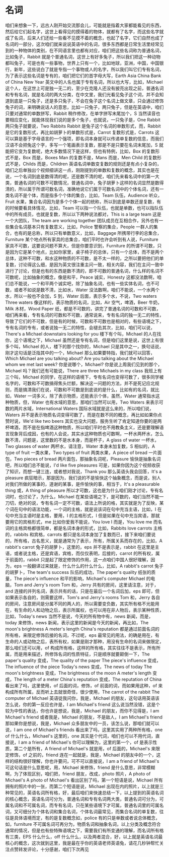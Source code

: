 # 名词

咱们来想象一下，远古人刚开始交流那会儿，可能就是指着大家都能看见的东西，然后给它们起名字，这世上看得见的摸得着的物体，就都有了名字，而这些名字就成了名词，后来人们还给一些看不见摸不着的概念，也起了名字，它们自然也成了名词的一部分，这次咱们就来说说英语中的名词，很多东西都是日常生活里经常见到的一种物体的类别，在不同语言里也都有对应，咱们把这些名词称为普通名词，比如兔子，Rabbit 就是个普通名词，这世上有好多兔子，所以我们把这一种动物都叫兔子，可是也有一些事物，世界上只有一个，比如地球，亚洲，中国，中国银行，新年，这些说白了就是专指一个事物或人的名字，所以我们叫它们专有名词，为了表示这些名词是专有的，咱们把它们的首字母大写，Earth Asia China Bank of China New Year 英文中的人名也属于专有名词，所以也大写，比如，Michael 这个人，在这世上可是独一无二的，至少在克隆人还没有披亮出现之前，普通名词和专有名词，就是名词的两大分类，在中文里，我们光看见兔子这个词，并不会知道到底是一只兔子，还是多只兔子，不会在兔子这个名词上做文章，只会通过修饰兔子的词，来明确说话人的意思，比如一只兔子，两只兔子，但是在英语中，咱们只要对通常的单数拼写，Rabbit 稍作修改，在单字拼写末尾加个，S 当然读音也要相应变化，就能体现我们说的是多个兔子，也就说，一只兔子是，One Rabbit 两只兔子就要说，Two Rabbits Rabbit 是兔子这个名词的单数形式，而，Rabbit 是它的复数形式，再比如胡萝卜的单数形式是，Carrot 复数形式是，Carrots 这可以算是基于字母语言的一个强项，即名词本身就可以传递单复数的信息，而我们汉语不会把兔这个字，多写一个笔画表示复数，那是不是只要在名词末尾加，S 就能把它变为复数呢，绝大多数情况下是这样，但也有特例，比如，Box 的复数形式不是，Box 而是，Boxes Man 的复数不是，Mans 而是，Men Child 的复数形式不是，Childs 而是，Children 英语名词单数变复数的规则还是有点小复杂的，咱们之后单独出个视频细讲这一点，刚刚提到的单数和复数的概念，其实也是在说，一个名词到底是数得清的呢，还是数不清的呢，咱们先来看名词中的第一大类，普通名词的可数不可数情况，普通名词中，兔子胡萝卜这样的名词显然是数得清的，所以属于所谓可数名词，准确地说它们属于可数名词中的个体名词，还有一类名词不是个体，而是指多个个体的集合，比如，Team 队伍，Audience 听众，Fruit 水果，集合名词因为是多个个体一起的统称，所以到底是单数还是复数，有的时候要看具体情况，比如，Team 可以指一个队伍，也就是单数，也可以指队伍中的所有成员，也就是复数，所以以下两种说法都对，This is a large team 这是一个大团队，The team are working together 团队成员在互相合作，另外也有一些集合名词基本只有复数意义，比如，Police 警察的集合，People 一群人的集合，也有的是总称，所以只有单数意义，比如，Baggage 所携带行李的总集合，Furniture 某个地点所有家具的总集合，咱们平时也许会听到有人说，Furniture 家具不可数，这要说问题不算大，但是你要意识到，Furniture 的所谓不可数，只是因为它是某个地点，比如你家里，桌子椅子的总体，只有一个总体，而不是两个总体，这种不可数，和水这种物质的不可数，是不太一样的，之所以要把他们的单复数，讨论得这么细，是因为英文很注重主问一致，相关内容，我们在主问一致中进行了讨论，但是也有的东西是数不清的，即不可数的普通名词，什么样的名词不可数呢，比如抽象的概念，像是和平，Peace 诚实，Honesty 这都没法数啊，咱们总不能说，一个和平两个诚实吧，除了抽象名词，也有一些实体名词，也不可数，或者不如说是数不清，比如水，Water 没法数啊，咱们不能说，一个水两个水，所以一般也不会加，S 到，Water 后面，表示多个水，不说，Two waters Three waters 像这样的，表示物质的名词，比如，Air 空气，啤酒，Beer 牛奶，Milk 木材，Wood Paper 纸，都是不可数的，讲完了普通名词的可数和不可数，咱们再来看，专有名词的可数和不可数，通常说来，专有名词的独一无二的特性，导致了它们的不可数，但是有的时候，可数和不可数也是相对的，有些语境之下，专有名词的专有，或者说独一无二的特性，会褪去其次，比如，咱们可以说，There's a Michael downstairs looking for you 楼下有个叫，Michael 的人在找你，这个语境之下，Michael 虽然还是专有名词，但是咱们这里是说，这世上有很多个叫，Michael 的人，楼下的那个找你的，Michael 只是其中之一，换句话说，刚才这句话是泛指其中的一个，Michael 那么如果要特指，我们就可以回答，Which Michael are you talking about? Are you talking about the Michael whom we met last week? 你是说哪个，Michael? 你是说上周我们见到的那个，Michael 吗？我们还有可能说，There are three Michaels in my class 我班上有三个叫，Michael 的同学，在这样的语境下，专有名词也变得可数了，很多同学被名字的，可数和不可数搞得焦头烂额，解决这一问题的方法，并不是死记应北规则，而是搞清我们在说，可数和不可数是到底说的是什么，比如有的名词，就比如，Water 一词多义，除了表示物质，还能表示个体，虽然，Water 通常指水这种物质，但，Water 也有水域的意思，那咱们当然可以用，Two Waters 来表示可数的两片水域，International Waters 国际水域就是这么来的，所以咱们说，Waters 并不是表示物质名词变得可数了，而是在数不同的概念，再比如如果你点赞时说，We'd like two beers 其实也没大问题，服务生听了肯定知道你要的是两杯啤酒，而不是在指啤酒这种物质，所以咱们平时也不用教条主义，还是要理解语言现象背后成因，也有的人会说，其实水这种物质也可数啊，一杯水两杯水，怎么数不清，问题是，这里数的不是水本身，而是杯子，A glass of water 一杯水，Two glasses of water 两杯水，请注意，Water 本身未加复数，S 相似的，A type of fruit 一类水果，Two types of fruit 两类水果，A piece of bread 一片面包，Two pieces of bread 两片面包，那抽象名词呢，Pleasure 愉快是抽象名词吧，所以咱们总不能说，I'd like five pleasures 可是，如果你因为这个视频收获了知识，而想一键三连，或者想对我说，Thank you 那么英语头我会回答，It's a pleasure 疯狂暗示，那是因为，我们说的不是愉快这个抽象概念，而是说，别人对我们所做的某事的，道谢的某事，是件愉快的事，相当于，It's a pleasurable thing 或，A thing of pleasure 所以才可数，这也是为什么咱们刚才讨论，专有名词时，也讨论了，为什么，Michael 在某些语境之下，是可数的，咱们当然不能一刀切，绝对的说，专有名词一定不可数，语法上所说的格，其实就是为了反映，某个词在句中的语法功能，一个词的主格，就是说该词在句中充当主语，比如，I 在句中充当主语时是主格，要用，I 的主格形式，I 但是如果在句中充当宾语，那就要用它的宾格形式，me 比如你爱我不能说，You love I 而是，You love me 而名词的主格宾格都很简单，都是名词本身的形式，比如，Rabbits love carrots 主格的，rabbits 和宾格，carrots 都只是名词本身加了复数而已，接下来咱们要说的，所有格，古名思义，就是通常为了表示，所有，所属关系而存在的，比如，A rabbit's carrot 兔子的胡萝卜，这里的，eps 并不是表示是，rabbit 在这里是主语，或者说主格，还是宾语，宾格，而仅仅表明，后接的，carrot 的所有权，属于前面的，rabbit 只是起了限定修饰的作用，这一点咱们中国人很好理解，因为，eps 一般翻译过来就是，什么什么的什么什么，比如，A rabbit's carrot 兔子的胡萝卜，The team's success 队伍的成功，The paper's quality 纸张的质量，The piece's influence 和平的影响，Michael's computer Michael 的电脑，Tom and Jerry's room Tom 和，Jerry 共有的房间，这里请注意，对于，and 连接的并列名词，表示共有的话，只是在最后一个名词后加，eps 即可，但如果表示各自的，则需要这样，Tom's and Jerry's rooms Tom 和，Jerry 各自的房间，注意房间是分属不同的两人的，所以需要变负数，其实所有格不光能用在，有生命的人和动物之后，表示所属权，也可以用在非人物后，表示某种性质，比如，Today's news 当然不是说，今天的所有物中有，news 新闻，而是，today 来修饰，news 新闻，表示这里的新闻是今天的新闻，再比如，The moon's brightness A meter's length China's reputation 都是通过前面名词的所有格，来限定修饰后接的名词，不过呢，eps 最常见的用法，的确是用在，有生命的人或动物之后，表所有权，如果是刚才那种，用没有生命的名词来做限定，那么咱们还可以用，of 构成所有格，这样的所有格，其实往往不是表示，所有所属，而是用来描述，所修饰名词的性质特征，只是顺序就要颠倒一下，The paper's quality 变成，The quality of the paper The piece's influence 变成，The influence of the piece Today's news 变成，The news of today The moon's brightness 变成，The brightness of the moon A meter's length 变成，The length of a meter China's reputation 变成，The reputation of China 看出来了吗，这里使用，of 后面的词，修饰，of 前面的词，而如果用这种，of 来构成所有所属，反而听上去就很奇怪，很少使用，The carrot of the rabbit The computer of Michael 英语徒我问你，我是，Michael 的朋友，这句话用英语该怎么说，你的第一反应也许是，I am Michael's friend 这么说当然没错，这是个较为中性的表达，你也许是想说，我是，Michael 的朋友，而你不见得是，I am Michael's friend 或者我是，Michael 的朋友，不是敌人，I am Michael's friend 那如果你是想说，我是，Michael 众多朋友中的一员，该怎么说，那咱们就可以说，I am one of Michael's friends 看出来了吗，这里其实用了两种所有格，one of 什么什么，Michael's 这里的，one 其实是个代词，咱们也可以不用代词，直接说，I am a friend of Michael's 你可以理解为，这里的第一个，of 是表示性质，第二个是所有，A friend of Michael's 就是用，of 后面的，Michael's 来限定修饰，of 之前的，friend 连在一起就是，我是，Michael 的朋友中的一个，这样的结构很好理解，你也许要问，可不可以直接说，I am a friend of Michael's 可这句话是什么意思呢，用，Michael 来修饰，friend 是什么意思，非常模糊啊，为了体现区别，咱们把，friend 朋友，改成，photo 照片，A photo of Michael's A photo of Michael's 看出区别了吗，第一个短语是说，Michael 所有拥有的照片中的一张，而第二个短语是说，Michael 出现在内的照片，以上就是三种常见的，英语名词所有格，好，最后咱们来快速总结一下，以上提到的英语名词的核心概念，英语名词可分为，普通名词和专有名词两大类，普通名词可分为，可属名词和不可属名词，而专有名词，只在某些语境下才可属，普通名词里的可属名词，又可细分为个体名词和集合名词，个体名词最常见，而集合名词的单复数，往往是具体语境而定，有的是复数概念如，police 有的只是单数或者说总体概念，如，furniture 不可属名词可再分为，物质名词和抽象名词，以上分类及概念符合通常的情况，但是也有些特殊语境之下，需要我们有所变通的理解，而名词所有格有三类，EPS 什么什么，off 什么什么，以及两者混合，好，以上就是英语名词最核心的概念，这次就到这里，我是最在乎你的英语老师英语兔，请花几秒钟帮忙关注点赞转发评论，十分感谢，咱们下次再见
